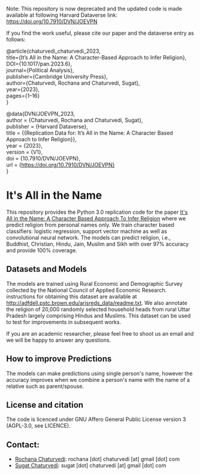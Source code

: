 Note: This repository is now deprecated and the updated code is made available at following Harvard Dataverse link: https://doi.org/10.7910/DVN/JOEVPN

If you find the work useful, please cite our paper and the dataverse entry as follows:

@article{chaturvedi_chaturvedi_2023, <br/>
title={It’s All in the Name: A Character-Based Approach to Infer Religion}, <br/>
DOI={10.1017/pan.2023.6}, <br/>
journal={Political Analysis}, <br/>
publisher={Cambridge University Press},<br/>
author={Chaturvedi, Rochana and Chaturvedi, Sugat}, <br/>
year={2023},<br/>
pages={1–16}<br/>
}

@data{DVN/JOEVPN_2023,<br/>
author = {Chaturvedi, Rochana and Chaturvedi, Sugat},<br/>
publisher = {Harvard Dataverse},<br/>
title = {{Replication Data for: It’s All in the Name: A Character Based Approach to Infer Religion}},<br/>
year = {2023},<br/>
version = {V1},<br/>
doi = {10.7910/DVN/JOEVPN},<br/>
url = {https://doi.org/10.7910/DVN/JOEVPN}<br/>
}

# It's All in the Name
This repository provides the Python 3.0 replication code for the paper [It's All in the Name:  A Character Based Approach To Infer Religion](https://arxiv.org/abs/2010.14479) where we predict religion from personal names only. We train character based classifiers: logistic regression, support vector machine as well as convolutional neural network. The models can predict religion, i.e., Buddhist, Christian, Hindu, Jain, Muslim and Sikh with over 97% accuracy and provide 100% coverage.

## Datasets and Models
The models are trained using Rural Economic and Demographic Survey collected by the National Council of Applied Economic Research. instructions for obtaining this dataset are available at http://adfdell.pstc.brown.edu/arisreds_data/readme.txt. We also annotate the religion of 20,000 randomly selected household heads from rural Uttar Pradesh largely comprising Hindus and Muslims. This dataset can be used to test for improvements in subsequent works.

If you are an academic researcher, please feel free to shoot us an email and we will be happy to answer any questions.

## How to improve Predictions
The models can make predictions using single person's name, however the accuracy improves when we combine a person's name with the name of a relative such as parent/spouse.

## License and citation
The code is licenced under GNU Affero General Public License version 3 (AGPL-3.0, see LICENCE).


## Contact:

* [Rochana Chaturvedi](https://twitter.com/rochanac?lang=en): rochana [dot] chaturvedi [at] gmail [dot] com
* [Sugat Chaturvedi](https://sites.google.com/view/sugatchaturvedi/home): sugat [dot] chaturvedi [at] gmail [dot] com
